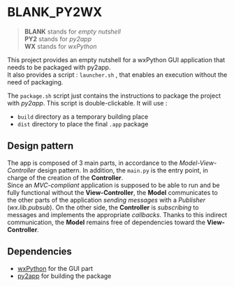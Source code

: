 # BLANK_PY2WX

> **BLANK** stands for *empty nutshell*  
> **PY2** stands for *py2app*  
> **WX** stands for *wxPython*  

This project provides an empty nutshell for a wxPython GUI application that needs to be packaged with py2app.  
It also provides a script : `launcher.sh` , that enables an execution without the need of packaging.

The `package.sh` script just contains the instructions to package the project with *py2app*. This script is double-clickable. It will use :

- `build` directory as a temporary building place
- `dist` directory to place the final `.app` package

## Design pattern

The app is composed of 3 main parts, in accordance to the *Model-View-Controller* design pattern. In addition, the `main.py` is the entry point, in charge of the creation of the **Controller**.  
Since an *MVC-compliant* application is supposed to be able to run and be fully functional without the **View-Controller**, the **Model** communicates to the other parts of the application *sending messages* with a *Publisher* (*wx.lib.pubsub*). On the other side, the **Controller**  is *subscribing* to messages and implements the appropriate *callbacks*. Thanks to this indirect communication, the **Model** remains free of  dependencies toward the **View-Controller**.  

## Dependencies

- [wxPython](http://www.wxpython.org/) for the GUI part
- [py2app](https://pypi.python.org/pypi/py2app/) for building the package